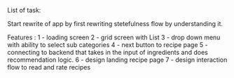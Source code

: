 List of task:

Start rewrite of app by first rewriting stetefulness flow by understanding it.

Features : 
1 - loading screen
2 - grid screen with List
3 - drop down menu with ability to select sub categories
4 - next button to recipe page
5 - connecting to backend that takes in the input of ingredients and does recommendation logic.
6 - design landing recipe page
7 - design interaction flow to read and rate recipes

